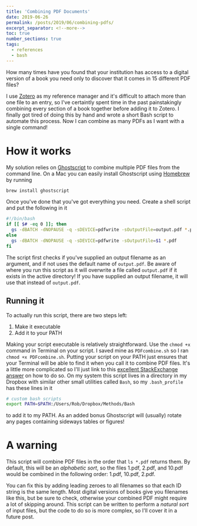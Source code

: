 ```yaml
---
title: 'Combining PDF Documents'
date: 2019-06-26
permalink: /posts/2019/06/combining-pdfs/
excerpt_separator: <!--more-->
toc: true
number_sections: true
tags:
  - references
  - bash
---
```


How many times have you found that your institution has access to a digital version of a book you need only to discover that it comes in 15 different PDF files?
<!--more-->
I use [Zotero](https://www.zotero.org/) as my reference manager and it's difficult to attach more than one file to an entry, so I've certaintly spent time in the past painstakingly combining every section of a book together before adding it to Zotero. I finally got tired of doing this by hand and wrote a short Bash script to automate this process. Now I can combine as many PDFs as I want with a single command!

# How it works

My solution relies on [Ghostscript](https://www.ghostscript.com/) to combine multiple PDF files from the command line. On a Mac you can easily install Ghostscript using [Homebrew](https://brew.sh/) by running

```bash
brew install ghostscript
```

Once you've done that you've got everything you need. Create a shell script and put the following in it

```bash
#!/bin/bash
if [[ $# -eq 0 ]]; then
  gs -dBATCH -dNOPAUSE -q -sDEVICE=pdfwrite -sOutputFile=output.pdf *.pdf
else
  gs -dBATCH -dNOPAUSE -q -sDEVICE=pdfwrite -sOutputFile=$1 *.pdf
fi
```

The script first checks if you've supplied an output filename as an argument, and if not uses the default name of `output.pdf`. Be aware of where you run this script as it will overwrite a file called `output.pdf` if it exists in the active directory! If you have supplied an output filename, it will use that instead of `output.pdf`.

## Running it

To actually run this script, there are two steps left:

1. Make it executable
2. Add it to your PATH

Making your script executable is relatively straightforward. Use the `chmod +x` command in Terminal on your script. I saved mine as `PDFcombine.sh` so I ran `chmod +x PDFcombine.sh`. Putting your script on your PATH just ensures that your Terminal will be able to find it when you call it to combine PDF files. It's a little more complicated so I'll just link to this [excellent StackExchange answer](https://unix.stackexchange.com/a/26059) on how to do so. On my system this script lives in a directory in my Dropbox with similar other small utilities called `Bash`, so my `.bash_profile` has these lines in it

```bash
# custom bash scripts                                                           
export PATH=$PATH:/Users/Rob/Dropbox/Methods/Bash
```

to add it to my PATH. As an added bonus Ghostscript will (usually) rotate any pages containing sideways tables or figures!

# A warning

This script will combine PDF files in the order that `ls *.pdf` returns them. By default, this will be an *alphabetic sort*, so the files 1.pdf, 2.pdf, and 10.pdf would be combined in the following order: 1.pdf, 10.pdf, 2.pdf.

You can fix this by adding leading zeroes to all filenames so that each ID string is the same length. Most digital versions of books give you filenames like this, but be sure to check, otherwise your combined PDF might require a lot of skipping around. This script can be written to perform a *natural sort* of input files, but the code to do so is more complex, so I'll cover it in a future post.
